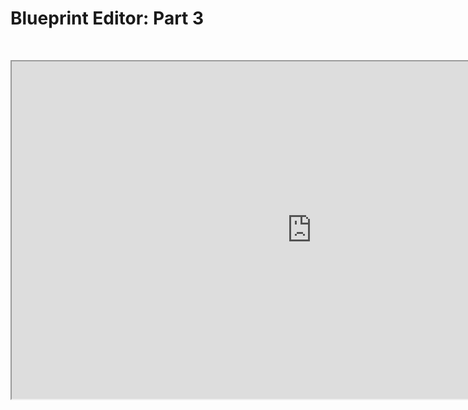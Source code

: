 # Blueprint Editor: Part 3

<p>&nbsp;</p>
<p><iframe src="https://www.youtube.com/embed/XTO0V-EfBVs" width="960" height="540" allowfullscreen="allowfullscreen" allow="accelerometer; autoplay; clipboard-write; encrypted-media; gyroscope; picture-in-picture"></iframe></p>
<p>&nbsp;</p>